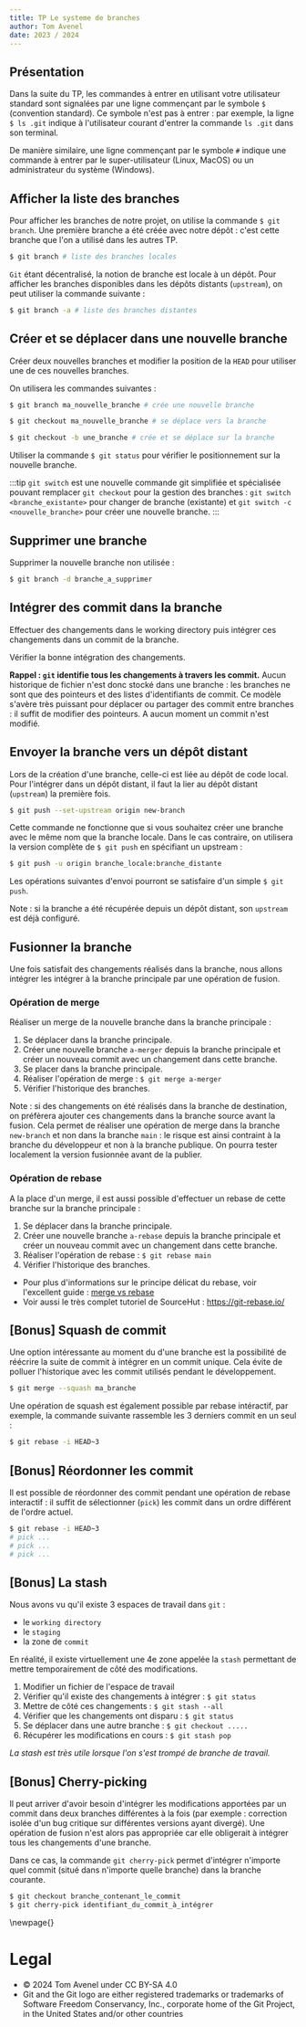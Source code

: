 ```yaml
---
title: TP Le systeme de branches
author: Tom Avenel
date: 2023 / 2024
---
```


## Présentation

Dans la suite du TP, les commandes à entrer en utilisant votre utilisateur standard sont signalées par une ligne commençant par le symbole `$` (convention standard). Ce symbole n'est pas à entrer : par exemple, la ligne `$ ls .git` indique à l'utilisateur courant d'entrer la commande `ls .git` dans son terminal.

De manière similaire, une ligne commençant par le symbole `#` indique une commande à entrer par le super-utilisateur (Linux, MacOS) ou un administrateur du système (Windows).

## Afficher la liste des branches

Pour afficher les branches de notre projet, on utilise la commande `$ git branch`. Une première branche a été créée avec notre dépôt : c'est cette branche que l'on a utilisé dans les autres TP.

```bash
$ git branch # liste des branches locales
```

`Git` étant décentralisé, la notion de branche est locale à un dépôt. Pour afficher les branches disponibles dans les dépôts distants (`upstream`), on peut utiliser la commande suivante :

```bash
$ git branch -a # liste des branches distantes
```

## Créer et se déplacer dans une nouvelle branche

Créer deux nouvelles branches et modifier la position de la `HEAD` pour utiliser une de ces nouvelles branches.

On utilisera les commandes suivantes :

```bash
$ git branch ma_nouvelle_branche # crée une nouvelle branche
```

```bash
$ git checkout ma_nouvelle_branche # se déplace vers la branche
```

```bash
$ git checkout -b une_branche # crée et se déplace sur la branche
```

Utiliser la commande `$ git status` pour vérifier le positionnement sur la nouvelle branche.

:::tip
`git switch` est une nouvelle commande git simplifiée et spécialisée pouvant remplacer `git checkout` pour la gestion des branches : `git switch <branche_existante>` pour changer de branche (existante) et `git switch -c <nouvelle_branche>` pour créer une nouvelle branche.
:::

## Supprimer une branche

Supprimer la nouvelle branche non utilisée :

```bash
$ git branch -d branche_a_supprimer
```

## Intégrer des commit dans la branche

Effectuer des changements dans le working directory puis intégrer ces changements dans un commit de la branche.

Vérifier la bonne intégration des changements.

**Rappel : `git` identifie tous les changements à travers les commit.** Aucun historique de fichier n'est donc stocké dans une branche : les branches ne sont que des pointeurs et des listes d'identifiants de commit. Ce modèle s'avère très puissant pour déplacer ou partager des commit entre branches : il suffit de modifier des pointeurs. A aucun moment un commit n'est modifié.

## Envoyer la branche vers un dépôt distant

Lors de la création d'une branche, celle-ci est liée au dépôt de code local.
Pour l'intégrer dans un dépôt distant, il faut la lier au dépôt distant (`upstream`) la première fois.

```bash
$ git push --set-upstream origin new-branch
```

Cette commande ne fonctionne que si vous souhaitez créer une branche avec le même nom que la branche locale. Dans le cas contraire, on utilisera la version complète de `$ git push` en spécifiant un upstream :

```bash
$ git push -u origin branche_locale:branche_distante
```

Les opérations suivantes d'envoi pourront se satisfaire d'un simple `$ git push`.

Note : si la branche a été récupérée depuis un dépôt distant, son `upstream` est déjà configuré.

## Fusionner la branche

Une fois satisfait des changements réalisés dans la branche, nous allons intégrer les intégrer à la branche principale par une opération de fusion.

### Opération de merge

Réaliser un merge de la nouvelle branche dans la branche principale :

1. Se déplacer dans la branche principale.
2. Créer une nouvelle branche `a-merger` depuis la branche principale et créer un nouveau commit avec un changement dans cette branche.
3. Se placer dans la branche principale.
4. Réaliser l'opération de merge : `$ git merge a-merger`
5. Vérifier l'historique des branches.

Note : si des changements on été réalisés dans la branche de destination, on préfèrera ajouter ces changements dans la branche source avant la fusion. Cela permet de réaliser une opération de merge dans la branche `new-branch` et non dans la branche `main` : le risque est ainsi contraint à la branche du développeur et non à la branche publique. On pourra tester localement la version fusionnée avant de la publier.

### Opération de rebase

A la place d'un merge, il est aussi possible d'effectuer un rebase de cette branche sur la branche principale :

1. Se déplacer dans la branche principale.
2. Créer une nouvelle branche `a-rebase` depuis la branche principale et créer un nouveau commit avec un changement dans cette branche.
3. Réaliser l'opération de rebase : `$ git rebase main`
4. Vérifier l'historique des branches.

- Pour plus d'informations sur le principe délicat du rebase, voir l'excellent guide : [merge vs rebase](https://www.atlassian.com/fr/git/tutorials/merging-vs-rebasing)
- Voir aussi le très complet tutoriel de SourceHut : <https://git-rebase.io/>

## [Bonus] Squash de commit

Une option intéressante au moment du d'une branche est la possibilité de réécrire la suite de commit à intégrer en un commit unique. Cela évite de polluer l'historique avec les commit utilisés pendant le développement.

```bash
$ git merge --squash ma_branche
```

Une opération de squash est également possible par rebase intéractif, par exemple, la commande suivante rassemble les 3 derniers commit en un seul :

```bash
$ git rebase -i HEAD~3
```

## [Bonus] Réordonner les commit

Il est possible de réordonner des commit pendant une opération de rebase interactif : il suffit de sélectionner (`pick`) les commit dans un ordre différent de l'ordre actuel.

```bash
$ git rebase -i HEAD~3
# pick ...
# pick ...
# pick ...
```

## [Bonus] La stash

Nous avons vu qu'il existe 3 espaces de travail dans `git` :

- le `working directory`
- le `staging`
- la zone de `commit`

En réalité, il existe virtuellement une 4e zone appelée la `stash` permettant de mettre temporairement de côté des modifications.

1. Modifier un fichier de l'espace de travail
2. Vérifier qu'il existe des changements à intégrer : `$ git status`
3. Mettre de côté ces changements : `$ git stash --all`
4. Vérifier que les changements ont disparu : `$ git status`
5. Se déplacer dans une autre branche : `$ git checkout .....`
6. Récupérer les modifications en cours : `$ git stash pop`

_La stash est très utile lorsque l'on s'est trompé de branche de travail._

## [Bonus] Cherry-picking

Il peut arriver d'avoir besoin d'intégrer les modifications apportées par un commit dans deux branches différentes à la fois (par exemple : correction isolée d'un bug critique sur différentes versions ayant divergé). Une opération de fusion n'est alors pas appropriée car elle obligerait à intégrer tous les changements d'une branche.

Dans ce cas, la commande `git cherry-pick` permet d'intégrer n'importe quel commit (situé dans n'importe quelle branche) dans la branche courante.

```bash
$ git checkout branche_contenant_le_commit
$ git cherry-pick identifiant_du_commit_à_intégrer
```

\newpage{}

# Legal

- © 2024 Tom Avenel under CC  BY-SA 4.0
- Git and the Git logo are either registered trademarks or trademarks of Software Freedom Conservancy, Inc., corporate home of the Git Project, in the United States and/or other countries

